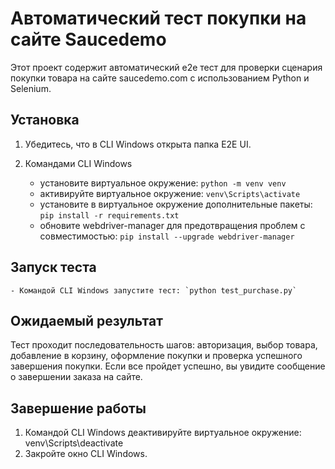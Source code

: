 # Автоматический тест покупки на сайте Saucedemo

Этот проект содержит автоматический e2e тест для проверки сценария покупки товара на сайте saucedemo.com с использованием Python и Selenium.

## Установка

1. Убедитесь, что в CLI Windows открыта папка E2E UI.

2. Командами CLI Windows
    - установите виртуальное окружение: `python -m venv venv`
    - активируйте виртуальное окружение: `venv\Scripts\activate` 
    - установите в виртуальное окружение дополнительные пакеты: `pip install -r requirements.txt`
    - обновите webdriver-manager для предотвращения проблем с совместимостью: `pip install --upgrade webdriver-manager`

## Запуск теста

    - Командой CLI Windows запустите тест: `python test_purchase.py`

## Ожидаемый результат

Тест проходит последовательность шагов: авторизация, выбор товара, добавление в корзину, оформление покупки и проверка успешного завершения покупки.
Если все пройдет успешно, вы увидите сообщение о завершении заказа на сайте.

## Завершение работы

1. Командой CLI Windows деактивируйте виртуальное окружение: venv\Scripts\deactivate
2. Закройте окно CLI Windows.
